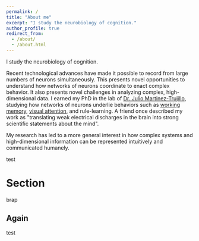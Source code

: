 ```yaml
---
permalink: /
title: "About me"
excerpt: "I study the neurobiology of cognition."
author_profile: true
redirect_from:
  - /about/
  - /about.html
---
```


I study the neurobiology of cognition.

Recent technological advances have made it possible to record from large numbers of neurons simultaneously. This presents novel opportunities to understand how networks of neurons coordinate to enact complex behavior. It also presents novel challenges in analyzing complex, high-dimensional data. I earned my PhD in the lab of [Dr. Julio Martinez-Trujillo](http://martinezlab.robarts.ca/), studying how networks of neurons underlie behaviors such as [working memory](https://en.wikipedia.org/wiki/Working_memory), [visual attention](https://en.wikipedia.org/wiki/Attention), and rule-learning. A friend once described my work as "translating weak electrical discharges in the brain into strong scientific statements about the mind".

My research has led to a more general interest in how complex systems and high-dimensional information can be represented intuitively and communicated humanely.

test

Section
======
brap


Again
------
test
